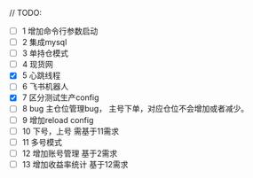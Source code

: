 // TODO:
- [ ] 1 增加命令行参数启动
- [ ] 2 集成mysql
- [ ] 3 单持仓模式
- [ ] 4 现货网
- [x] 5 心跳线程
- [ ] 6 飞书机器人
- [x] 7 区分测试生产config
- [ ] 8 bug 主仓位管理bug， 主号下单，对应仓位不会增加或者减少。
- [ ] 9  增加reload config
- [ ] 10  下号，上号 需基于11需求
- [ ] 11 多号模式
- [ ] 12 增加账号管理 基于2需求
- [ ] 13 增加收益率统计 基于12需求